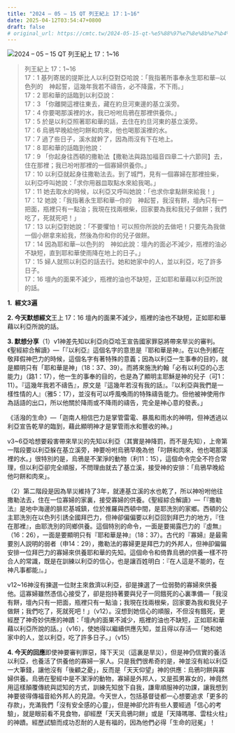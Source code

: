```yaml
---
title: "2024 – 05 – 15 QT 列王紀上 17：1~16"
date: 2025-04-12T03:54:47+0800
draft: false
# original_url: https://cmtc.tw/2024-05-15-qt-%e5%88%97%e7%8e%8b%e7%b4%80%e4%b8%8a-17%ef%bc%9a116
---
```


![2024 – 05 – 15 QT 列王紀上 17：1~16](/images/qt.jpg  "2024 – 05 – 15 QT 列王紀上 17：1~16")

> 列王紀上 17：1~16  
> 17：1 基列寄居的提斯比人以利亞對亞哈說：「我指著所事奉永生耶和華─以色列的　神起誓，這幾年我若不禱告，必不降露，不下雨。」  
> 17：2 耶和華的話臨到以利亞說：  
> 17：3 「你離開這裡往東去，藏在約旦河東邊的基立溪旁。  
> 17：4 你要喝那溪裡的水，我已吩咐烏鴉在那裡供養你。」  
> 17：5 於是以利亞照著耶和華的話，去住在約旦河東的基立溪旁。  
> 17：6 烏鴉早晚給他叼餅和肉來，他也喝那溪裡的水。  
> 17：7 過了些日子，溪水就幹了，因為雨沒有下在地上。  
> 17：8 耶和華的話臨到他說：  
> 17：9 「你起身往西頓的撒勒法【撒勒法與路加福音四章二十六節同】去，住在那裡；我已吩咐那裡的一個寡婦供養你。」  
> 17：10 以利亞就起身往撒勒法去。到了城門，見有一個寡婦在那裡撿柴，以利亞呼叫她說：「求你用器皿取點水來給我喝。」  
> 17：11 她去取水的時候，以利亞又呼叫她說：「也求你拿點餅來給我！」  
> 17：12 她說：「我指著永生耶和華─你的　神起誓，我沒有餅，壇內只有一把面，瓶裡只有一點油；我現在找兩根柴，回家要為我和我兒子做餅；我們吃了，死就死吧！」  
> 17：13 以利亞對她說：「不要懼怕！可以照你所說的去做吧！只要先為我做一個小餅拿來給我，然後為你和你的兒子做餅。  
> 17：14 因為耶和華─以色列的　神如此說：壇內的面必不減少，瓶裡的油必不缺短，直到耶和華使雨降在地上的日子。」  
> 17：15 婦人就照以利亞的話去行。她和她家中的人，並以利亞，吃了許多日子。  
> 17：16 壇內的面果不減少，瓶裡的油也不缺短，正如耶和華藉以利亞所說的話。

**1.  經文3遍**

**2. 今天默想經文**王上 17：16 壇內的面果不減少，瓶裡的油也不缺短，正如耶和華藉以利亞所說的話。

**3. 默想分享**（1）v1神差先知以利亞向亞哈王宣告國家罪惡將帶來旱災的審判。《聖經綜合解讀》—「『以利亞』這個名字的意思是『耶和華是神』。在以色列都在敬拜假神巴力的時候，這個名字有著特殊的意義；因為以利亞一生事奉的目的，就是顯明只有「耶和華是神」（18：37、39）。而將來施洗約翰「必有以利亞的心志能力」（路1：17），他一生的事奉的目的，也是為了顯明主耶穌是神的兒子（可1：11）。『這幾年我若不禱告』，原文是『這幾年若沒有我的話』。『以利亞與我們是一樣性情的人』（雅5：17），並沒有可以呼風喚雨的特殊禱告能力。但他被神使用作為話語的出口，所以他關於降雨或不降雨的禱告，完全是神心意的發表。」

《活潑的生命》—「迦南人相信巴力是掌管雷電、暴風和雨水的神明，但神透過以利亞宣告乾旱的臨到，藉此顯明神才是掌管雨水和豐收的神。」

v3~6亞哈想要殺害帶來旱災的先知以利亞（其實是神降罰，而不是先知），上帝第一階段要以利亞躲在基立溪旁，神要吩咐烏鴉早晚為他「叼餅和肉來，他也喝那溪裡的水。」很特別的是，烏鴉是不潔淨的動物（利11：15），這個命令完全不符合常理，但以利亞卻完全順服，不問理由就去了基立溪，接受神的安排：「烏鴉早晚給他叼餅和肉來」。

（2）第二階段是因為旱災維持了3年，就連基立溪的水也乾了，所以神吩咐他往撒勒法去，住在一位寡婦的家裏，接受寡婦的供養。《聖經綜合解讀》—「『撒勒法』是地中海邊的腓尼基城鎮，位於推羅與西頓中間，是耶洗別的家鄉。西頓的公主耶洗別在以色列引誘全國拜巴力，但神卻偏偏要以利亞回到拜巴力的地方，『住在那裡』，由耶洗別的同鄉供養。這個特別的命令，一面是要揭露巴力的『虛無』（16：26），一面是要顯明只有『耶和華是神』（18：37）。古代的『寡婦』是最需要別人説明的弱者（申14：29），撒勒法的寡婦更是拜巴力的外邦人，但神卻偏偏安排一位拜巴力的寡婦來供養耶和華的先知。這個命令和倚靠烏鴉的供養一樣不符合人的常識，既是在訓練以利亞的信心，也是讓百姓明白：『在人這是不能的，在神凡事都能』。」

v12~16神沒有揀選一位財主來救濟以利亞，卻是揀選了一位弱勢的寡婦來供養他。這寡婦雖然憑信心接受了，卻是抱持著要與兒子一同餓死的心裏準備—「我沒有餅，壇內只有一把面，瓶裡只有一點油；我現在找兩根柴，回家要為我和我兒子做餅；我們吃了，死就死吧！」（v12）。沒想到她信心的順服，不但沒有餓死，更經歷了神奇妙供應的神蹟：「壇內的面果不減少，瓶裡的油也不缺短，正如耶和華藉以利亞所說的話。」（v16），使她得以繼續供應先知，並且得以存活—「她和她家中的人，並以利亞，吃了許多日子。」（v15）

**4. 今天的回應**即使神要審判罪惡，降下天災（這裏是旱災），但是神仍信實的養活以利亞，也養活了供養他的寡婦一家人。只是我們很希奇的是，神並沒有給以利亞一大筆錢，讓他沒有「後顧之憂」，反而是「天天仰望」神的供應：烏鴉叼餅與寡婦供養。烏鴉在聖經中是不潔淨的動物，寡婦是外邦人，又是孤男寡女的，神竟然用這樣顛覆傳統與認知的方式，訓練先知放下自我，謙卑順服神的功課，讓我想到神要彼得傳福音給外邦人的見證。今天世人，包括基督徒都一心想要追求「更多的存款」，充滿我們「沒有安全感的心靈」，但是神卻允許有些人要經過「信心的考驗」，就是眼前看不見食物，卻經歷「天天烏鴉叼餅」或是「天降嗎哪、雲柱火柱」的神蹟。經歷試驗而成功忍耐的人是有福的，因為他們必得「生命的冠冕」！